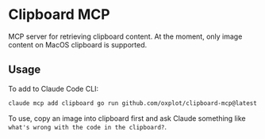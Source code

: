 # Clipboard MCP

MCP server for retrieving clipboard content. At the moment, only image content
on MacOS clipboard is supported.

## Usage

To add to Claude Code CLI:

```sh
claude mcp add clipboard go run github.com/oxplot/clipboard-mcp@latest
```

To use, copy an image into clipboard first and ask Claude something like `what's
wrong with the code in the clipboard?`.
